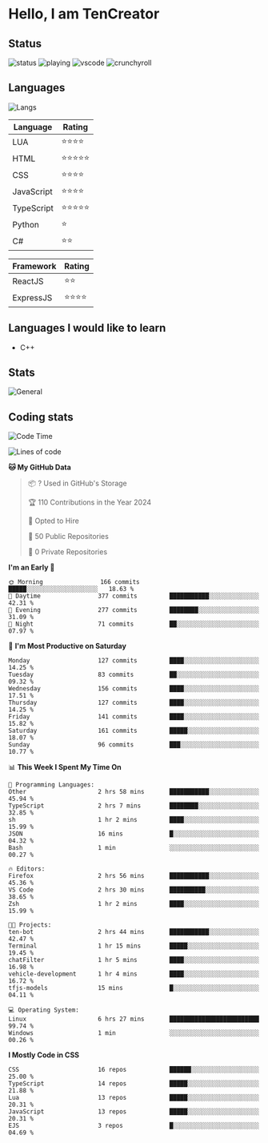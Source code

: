 # Hello, I am TenCreator

## Status
![status](https://api.statusbadges.me/badge/status/518334475038359555?simple=true&style=for-the-badge)
![playing](https://api.statusbadges.me/badge/playing/518334475038359555?style=for-the-badge)
![vscode](https://api.statusbadges.me/badge/vscode/518334475038359555?style=for-the-badge)
![crunchyroll](https://api.statusbadges.me/badge/crunchyroll/518334475038359555?style=for-the-badge)

## Languages
![Langs](https://github-readme-stats.vercel.app/api/top-langs/?username=tencreator&layout=compact&theme=radical)


|Language|Rating|
|--------|------|
|LUA|⭐️⭐️⭐️⭐️|
|HTML|⭐️⭐️⭐️⭐️⭐️|
|CSS|⭐️⭐️⭐️⭐️|
|JavaScript|⭐️⭐️⭐️⭐️|
|TypeScript|⭐️⭐️⭐️⭐️⭐️|
|Python|⭐️|
|C#|⭐️⭐️ |

|Framework|Rating|
|--------|------|
|ReactJS|⭐️⭐️|
|ExpressJS|⭐️⭐️⭐️⭐️|

## Languages I would like to learn
- C++

## Stats
![General](https://github-readme-stats.vercel.app/api?username=tencreator&show_icons=true&theme=radical)

## Coding stats
<!--START_SECTION:waka-->
![Code Time](http://img.shields.io/badge/Code%20Time-154%20hrs%2030%20mins-blue)

![Lines of code](https://img.shields.io/badge/From%20Hello%20World%20I%27ve%20Written-480.8%20thousand%20lines%20of%20code-blue)

**🐱 My GitHub Data** 

> 📦 ? Used in GitHub's Storage 
 > 
> 🏆 110 Contributions in the Year 2024
 > 
> 💼 Opted to Hire
 > 
> 📜 50 Public Repositories 
 > 
> 🔑 0 Private Repositories 
 > 
**I'm an Early 🐤** 

```text
🌞 Morning                166 commits         █████░░░░░░░░░░░░░░░░░░░░   18.63 % 
🌆 Daytime                377 commits         ███████████░░░░░░░░░░░░░░   42.31 % 
🌃 Evening                277 commits         ████████░░░░░░░░░░░░░░░░░   31.09 % 
🌙 Night                  71 commits          ██░░░░░░░░░░░░░░░░░░░░░░░   07.97 % 
```
📅 **I'm Most Productive on Saturday** 

```text
Monday                   127 commits         ████░░░░░░░░░░░░░░░░░░░░░   14.25 % 
Tuesday                  83 commits          ██░░░░░░░░░░░░░░░░░░░░░░░   09.32 % 
Wednesday                156 commits         ████░░░░░░░░░░░░░░░░░░░░░   17.51 % 
Thursday                 127 commits         ████░░░░░░░░░░░░░░░░░░░░░   14.25 % 
Friday                   141 commits         ████░░░░░░░░░░░░░░░░░░░░░   15.82 % 
Saturday                 161 commits         █████░░░░░░░░░░░░░░░░░░░░   18.07 % 
Sunday                   96 commits          ███░░░░░░░░░░░░░░░░░░░░░░   10.77 % 
```


📊 **This Week I Spent My Time On** 

```text
💬 Programming Languages: 
Other                    2 hrs 58 mins       ███████████░░░░░░░░░░░░░░   45.94 % 
TypeScript               2 hrs 7 mins        ████████░░░░░░░░░░░░░░░░░   32.85 % 
sh                       1 hr 2 mins         ████░░░░░░░░░░░░░░░░░░░░░   15.99 % 
JSON                     16 mins             █░░░░░░░░░░░░░░░░░░░░░░░░   04.32 % 
Bash                     1 min               ░░░░░░░░░░░░░░░░░░░░░░░░░   00.27 % 

🔥 Editors: 
Firefox                  2 hrs 56 mins       ███████████░░░░░░░░░░░░░░   45.36 % 
VS Code                  2 hrs 30 mins       ██████████░░░░░░░░░░░░░░░   38.65 % 
Zsh                      1 hr 2 mins         ████░░░░░░░░░░░░░░░░░░░░░   15.99 % 

🐱‍💻 Projects: 
ten-bot                  2 hrs 44 mins       ███████████░░░░░░░░░░░░░░   42.47 % 
Terminal                 1 hr 15 mins        █████░░░░░░░░░░░░░░░░░░░░   19.45 % 
chatFilter               1 hr 5 mins         ████░░░░░░░░░░░░░░░░░░░░░   16.98 % 
vehicle-development      1 hr 4 mins         ████░░░░░░░░░░░░░░░░░░░░░   16.72 % 
tfjs-models              15 mins             █░░░░░░░░░░░░░░░░░░░░░░░░   04.11 % 

💻 Operating System: 
Linux                    6 hrs 27 mins       █████████████████████████   99.74 % 
Windows                  1 min               ░░░░░░░░░░░░░░░░░░░░░░░░░   00.26 % 
```

**I Mostly Code in CSS** 

```text
CSS                      16 repos            ██████░░░░░░░░░░░░░░░░░░░   25.00 % 
TypeScript               14 repos            █████░░░░░░░░░░░░░░░░░░░░   21.88 % 
Lua                      13 repos            █████░░░░░░░░░░░░░░░░░░░░   20.31 % 
JavaScript               13 repos            █████░░░░░░░░░░░░░░░░░░░░   20.31 % 
EJS                      3 repos             █░░░░░░░░░░░░░░░░░░░░░░░░   04.69 % 
```




<!--END_SECTION:waka-->
